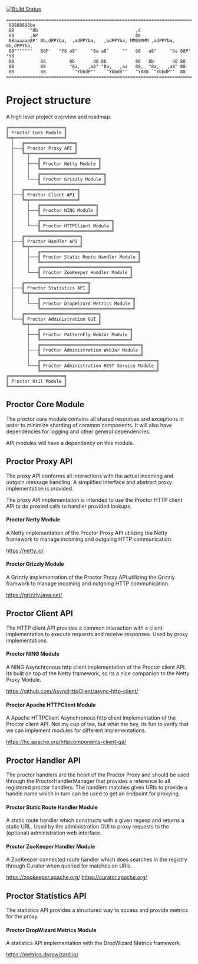 [![Build Status](http://jenkins.danielsundberg.nu/job/Proctor%20development/badge/icon?style=plastic)](http://jenkins.danielsundberg.nu/job/Proctor%20development/)

    =============================================================================
     88888888ba
     88      "8b                                     ,d
     88      ,8P                                     88
     88aaaaaa8P' 8b,dPPYba,  ,adPPYba,   ,adPPYba, MM88MMM ,adPPYba,  8b,dPPYba,
     88""""""'   88P'   "Y8 a8"     "8a a8"     ""   88   a8"     "8a 88P'   "Y8
     88          88         8b       d8 8b           88   8b       d8 88
     88          88         "8a,   ,a8" "8a,   ,aa   88,  "8a,   ,a8" 88
     88          88          `"YbbdP"'   `"Ybbd8"'   "Y888 `"YbbdP"'  88
    =============================================================================

# Project structure
A high level project overview and roadmap.

    ╔═════════════════════╗ 
    ║ Proctor Core Module ║
    ╚═╤═══════════════════╝ 
      │   ╔═══════════════════╗
      ├───╢ Proctor Proxy API ║
      │   ╚═╤═════════════════╝
      │     │   ╔══════════════════════╗
      │     ├───╢ Proctor Netty Module ║
      │     │   ╚══════════════════════╝
      │     │   ╔════════════════════════╗
      │     └───╢ Proctor Grizzly Module ║
      │         ╚════════════════════════╝
      │   ╔════════════════════╗
      ├───╢ Proctor Client API ║
      │   ╚═╤══════════════════╝
      │     │   ╔═════════════════════╗
      │     ├───╢ Proctor NING Module ║
      │     │   ╚═════════════════════╝
      │     │   ╔═══════════════════════════╗
      │     └───╢ Proctor HTTPClient Module ║
      │         ╚═══════════════════════════╝
      │   ╔═════════════════════╗
      ├───╢ Proctor Handler API ║
      │   ╚═╤═══════════════════╝
      │     │   ╔═════════════════════════════════════╗
      │     ├───╢ Proctor Static Route Handler Module ║
      │     │   ╚═════════════════════════════════════╝
      │     │   ╔══════════════════════════════════╗
      │     └───╢ Proctor ZooKeeper Handler Module ║
      │         ╚══════════════════════════════════╝
      │   ╔════════════════════════╗
      ├───╢ Proctor Statistics API ║
      │   ╚═╤══════════════════════╝
      │     │   ╔═══════════════════════════════════╗
      │     └───╢ Proctor DropWizard Metrics Module ║
      │         ╚═══════════════════════════════════╝
      │   ╔════════════════════════════╗
      └───╢ Proctor Administration GUI ║
          ╚═╤══════════════════════════╝
            │   ╔══════════════════════════════════╗
            ├───╢ Proctor PatternFly WebJar Module ║
            │   ╚══════════════════════════════════╝
            │   ╔══════════════════════════════════════╗
            ├───╢ Proctor Administration WebJar Module ║
            │   ╚══════════════════════════════════════╝
            │   ╔════════════════════════════════════════════╗
            └───╢ Proctor Administration REST Service Module ║
                ╚════════════════════════════════════════════╝
    ╔═════════════════════╗
    ║ Proctor Util Module ║
    ╚═════════════════════╝

## Proctor Core Module
The proctor core module contains all shared resources and exceptions 
in order to minimize sharding of common components. It will also
have dependencies for logging and other general dependencies.

API modules will have a dependency on this module.
 
## Proctor Proxy API 
The proxy API conforms all interactions with the actual incoming and
outgoin message handling. A simplified interface and abstract proxy
implementation is provided.

The proxy API implementation is intended to use the Proctor HTTP client
API to do proxied calls to handler provided lookups.

#### Proctor Netty Module
A Netty implementation of the Proctor Proxy API utilizing the Netty
framework to manage incoming and outgoing HTTP communication.
 
https://netty.io/
 
#### Proctor Grizzly Module
A Grizzly implementation of the Proctor Proxy API utilizing the Grizzly
framwork to manage incoming and outgoing HTTP communication.

https://grizzly.java.net/
      
## Proctor Client API
The HTTP client API provides a common interaction with a client
implementation to execute requests and receive responses. Used by
proxy implementations.

#### Proctor NING Module
A NING Asynchronous http client implementation of the Proctor 
client API. Its built on top of the Netty framework, so its a nice 
companion to the Netty Proxy Module. 

https://github.com/AsyncHttpClient/async-http-client/ 
 
#### Proctor Apache HTTPClient Module
A Apache HTTPClient Asynchronous http client implementation of the 
Proctor client API. Not my cup of tea, but what the hey, its fun to 
verify that we can implement modules for different implementations.

https://hc.apache.org/httpcomponents-client-ga/

## Proctor Handler API
The proctor handlers are the heart of the Proctor Proxy and should be
used through the ProctorHandlerManager that provides a reference to all
registered proctor handlers. The handlers matches given URIs to provide
a handle name which in turn can be used to get an endpoint for proxying.

#### Proctor Static Route Handler Module
A static route handler which constructs with a given regexp and returns
a static URL. Used by the administration GUI to proxy requests to the
(optional) administration web interface.

#### Proctor ZooKeeper Handler Module
A ZooKeeper connected route handler which does searches in the registry
through Curator when queried for matches on URIs.

https://zookeeper.apache.org/
https://curator.apache.org/

## Proctor Statistics API 
The statistics API provides a structured way to access and provide
metrics for the proxy. 

#### Proctor DropWizard Metrics Module
A statistics API implementation with the DropWizard Metrics framework.

https://metrics.dropwizard.io/